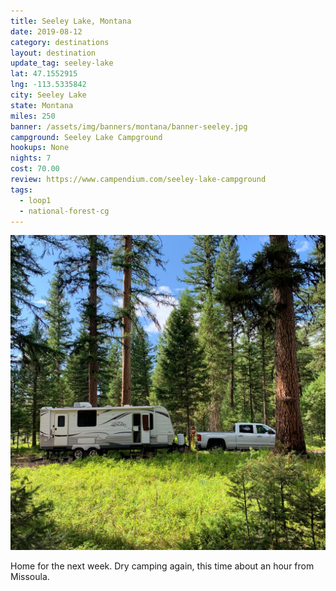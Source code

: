 ```yaml
---
title: Seeley Lake, Montana
date: 2019-08-12
category: destinations
layout: destination
update_tag: seeley-lake
lat: 47.1552915 
lng: -113.5335842
city: Seeley Lake
state: Montana
miles: 250
banner: /assets/img/banners/montana/banner-seeley.jpg
campground: Seeley Lake Campground
hookups: None
nights: 7
cost: 70.00
review: https://www.campendium.com/seeley-lake-campground
tags:
  - loop1
  - national-forest-cg
---
```


![seely lake campsite](/assets/img/destinations/montana/seeley-lake/seeley-lake.jpg)

<p class="text-center">
    Home for the next week. Dry camping again, this time about an hour from Missoula.
</p>